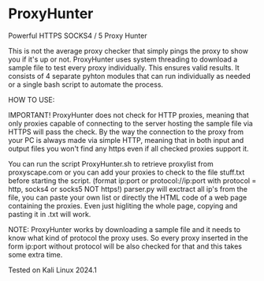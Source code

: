 # ProxyHunter
Powerful HTTPS SOCKS4 / 5 Proxy Hunter

This is not the average proxy checker that simply pings the proxy to show you if it's up or not. 
ProxyHunter uses system threading to download a sample file to test every proxy individually. This ensures valid results.
It consists of 4 separate pyhton modules that can run individually as needed or a single bash script to automate the process.

HOW TO USE:

IMPORTANT! ProxyHunter does not check for HTTP proxies, meaning that only proxies capable of connecting to the server hosting the sample file via HTTPS will pass the check. By the way the connection to the proxy from your PC is always made via simple HTTP, meaning that in both input and output files you won't find any https even if all checked proxies support it.

You can run the script ProxyHunter.sh to retrieve proxylist from proxyscape.com or you can add your proxies to check to the file stuff.txt before starting the script. (format ip:port or protocol://ip:port with protocol = http, socks4 or socks5 NOT https!)
parser.py will exctract all ip's from the file, you can paste your own list or directly the HTML code of a web page containing the proxies. Even just higliting the whole page, copying and pasting it in .txt will work.

NOTE: ProxyHunter works by downloading a sample file and it needs to know what kind of protocol the proxy uses. So every proxy inserted in the form ip:port without protocol will be also checked for that and this takes some extra time.

Tested on Kali Linux 2024.1



      

           




